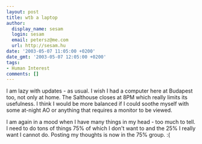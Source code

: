 ```yaml
---
layout: post
title: wtb a laptop
author:
  display_name: sesam
  login: sesam
  email: petersz@me.com
  url: http://sesam.hu
date: '2003-05-07 11:05:00 +0200'
date_gmt: '2003-05-07 12:05:00 +0200'
tags:
- Human Interest
comments: []
---
```


I am lazy with updates - as usual. I wish I had a computer here at Budapest too, not only at home. The Salthouse closes at 8PM which really limits its usefulness. I think I would be more balanced if I could soothe myself with some at-night AO or anything that requires a monitor to be viewed.

I am again in a mood when I have many things in my head - too much to tell. I need to do tons of things 75% of which I don't want to and the 25% I really want I cannot do. Posting my thoughts is now in the 75% group. :(
